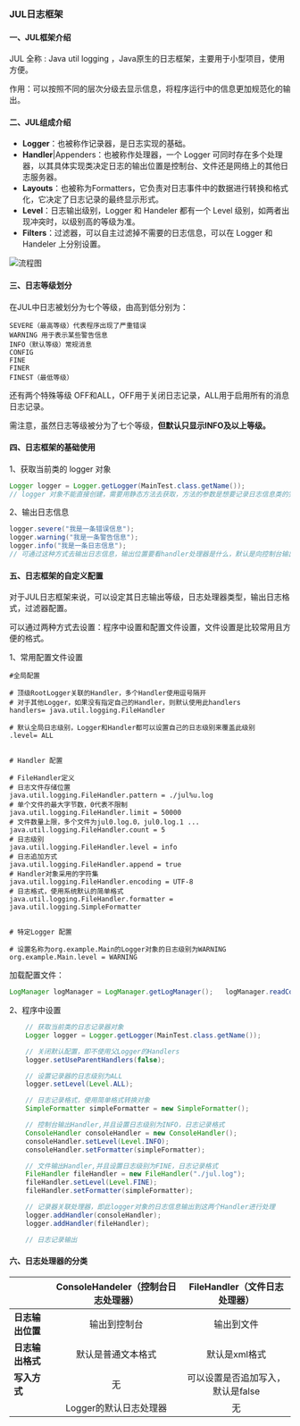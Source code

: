 ### JUL日志框架

#### 一、JUL框架介绍

JUL 全称 : Java util logging ，Java原生的日志框架，主要用于小型项目，使用方便。

作用：可以按照不同的层次分级去显示信息，将程序运行中的信息更加规范化的输出。



#### 二、JUL组成介绍

- **Logger**：也被称作记录器，是日志实现的基础。
- **Handler**|Appenders：也被称作处理器，一个 Logger 可同时存在多个处理器，以其具体实现类决定日志的输出位置是控制台、文件还是网络上的其他日志服务器。
- **Layouts**：也被称为Formatters，它负责对日志事件中的数据进行转换和格式化，它决定了日志记录的最终显示形式。
- **Level**：日志输出级别，Logger 和 Handeler 都有一个 Level 级别，如两者出现冲突时，以级别高的等级为准。
- **Filters**：过滤器，可以自主过滤掉不需要的日志信息，可以在 Logger 和 Handeler 上分别设置。

![流程图](D:/macdown/图片/JUL日志框架学习笔记/流程图.png)



#### 三、日志等级划分

在JUL中日志被划分为七个等级，由高到低分别为：

```
SEVERE（最高等级）代表程序出现了严重错误
WARNING	用于表示某些警告信息
INFO（默认等级）常规消息
CONFIG
FINE
FINER
FINEST（最低等级）
```

还有两个特殊等级 OFF和ALL，OFF用于关闭日志记录，ALL用于启用所有的消息日志记录。

需注意，虽然日志等级被分为了七个等级，**但默认只显示INFO及以上等级。**



#### 四、日志框架的基础使用

1、获取当前类的 logger 对象

```java
Logger logger = Logger.getLogger(MainTest.class.getName());
// logger 对象不能直接创建，需要用静态方法去获取，方法的参数是想要记录日志信息类的完整包名，可用 类名.class.getName()去获取。
```

2、输出日志信息

```java
logger.severe("我是一条错误信息");
logger.warning("我是一条警告信息");
logger.info("我是一条日志信息");
// 可通过这种方式去输出日志信息，输出位置要看handler处理器是什么，默认是向控制台输出。
```



#### 五、日志框架的自定义配置

对于JUL日志框架来说，可以设定其日志输出等级，日志处理器类型，输出日志格式，过滤器配置。

可以通过两种方式去设置：程序中设置和配置文件设置，文件设置是比较常用且方便的格式。

1、常用配置文件设置

```
#全局配置

# 顶级RootLogger关联的Handler，多个Handler使用逗号隔开
# 对于其他Logger，如果没有指定自己的Handler，则默认使用此handlers
handlers= java.util.logging.FileHandler

# 默认全局日志级别，Logger和Handler都可以设置自己的日志级别来覆盖此级别
.level= ALL


# Handler 配置

# FileHandler定义
# 日志文件存储位置
java.util.logging.FileHandler.pattern = ./jul%u.log
# 单个文件的最大字节数，0代表不限制
java.util.logging.FileHandler.limit = 50000
# 文件数量上限，多个文件为jul0.log.0，jul0.log.1 ...
java.util.logging.FileHandler.count = 5
# 日志级别
java.util.logging.FileHandler.level = info
# 日志追加方式
java.util.logging.FileHandler.append = true
# Handler对象采用的字符集
java.util.logging.FileHandler.encoding = UTF-8
# 日志格式，使用系统默认的简单格式
java.util.logging.FileHandler.formatter = java.util.logging.SimpleFormatter


# 特定Logger 配置

# 设置名称为org.example.Main的Logger对象的日志级别为WARNING
org.example.Main.level = WARNING
```

加载配置文件：

```java
LogManager logManager = LogManager.getLogManager();   logManager.readConfiguration(Resources.getResourceAsStream("logging.properties"));
```



2、程序中设置

```java
	// 获取当前类的日志记录器对象
    Logger logger = Logger.getLogger(MainTest.class.getName());

    // 关闭默认配置，即不使用父Logger的Handlers
    logger.setUseParentHandlers(false);

    // 设置记录器的日志级别为ALL
    logger.setLevel(Level.ALL);

    // 日志记录格式，使用简单格式转换对象
    SimpleFormatter simpleFormatter = new SimpleFormatter();

    // 控制台输出Handler,并且设置日志级别为INFO，日志记录格式
    ConsoleHandler consoleHandler = new ConsoleHandler();
    consoleHandler.setLevel(Level.INFO);
    consoleHandler.setFormatter(simpleFormatter);

    // 文件输出Handler,并且设置日志级别为FINE，日志记录格式
    FileHandler fileHandler = new FileHandler("./jul.log");
    fileHandler.setLevel(Level.FINE);
    fileHandler.setFormatter(simpleFormatter);

    // 记录器关联处理器，即此logger对象的日志信息输出到这两个Handler进行处理
    logger.addHandler(consoleHandler);
    logger.addHandler(fileHandler);

    // 日志记录输出
```



#### 六、日志处理器的分类

|                  | ConsoleHandeler（控制台日志处理器） |   FileHandler（文件日志处理器）   |
| ---------------- | :---------------------------------: | :-------------------------------: |
| **日志输出位置** |            输出到控制台             |            输出到文件             |
| **日志输出格式** |         默认是普通文本格式          |           默认是xml格式           |
| **写入方式**     |                 无                  | 可以设置是否追加写入，默认是false |
|                  |       Logger的默认日志处理器        |                无                 |




